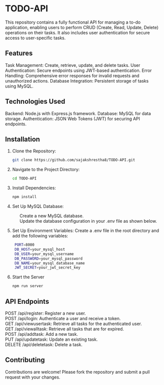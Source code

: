 # TODO-API
This repository contains a fully functional API for managing a to-do application, enabling users to perform CRUD (Create, Read, Update, Delete) operations on their tasks. It also includes user authentication for secure access to user-specific tasks.

## Features
Task Management: Create, retrieve, update, and delete tasks.
User Authentication: Secure endpoints using JWT-based authentication.
Error Handling: Comprehensive error responses for invalid requests and unauthorized actions.
Database Integration: Persistent storage of tasks using MySQL.

## Technologies Used
Backend: Node.js with Express.js framework.
Database: MySQL for data storage.
Authentication: JSON Web Tokens (JWT) for securing API endpoints.

## Installation 
1. Clone the Repository:
   ```bash
   git clone https://github.com/sajakshrestha8/TODO-API.git

2. Navigate to the Project Directory:
   ```bash
   cd TODO-API

3. Install Dependencies:
   ```bash
   npm install

4. Set Up MySQL Database:
   <ul>Create a new MySQL database.</ul>
   <ul>Update the database configuration in your .env file as shown below.</ul>

5. Set Up Environment Variables:
   Create a .env file in the root directory and add the following variables:
   ```bash
    PORT=8000
    DB_HOST=your_mysql_host
    DB_USER=your_mysql_username
    DB_PASSWORD=your_mysql_password
    DB_NAME=your_mysql_database_name
    JWT_SECRET=your_jwt_secret_key

6. Start the Server
   ```bash
   npm run server

## API Endpoints
POST /api/register: Register a new user.<br />
POST /api/login: Authenticate a user and receive a token.<br />
GET /api/viewusertask: Retrieve all tasks for the authenticated user.<br />
GET /api/viewalltask: Retrieve all tasks that are for expired.<br />
POST /api/addtask: Add a new task.<br />
PUT /api/updatetask: Update an existing task.<br />
DELETE /api/deletetask: Delete a task.

## Contributing
Contributions are welcome! Please fork the repository and submit a pull request with your changes.
